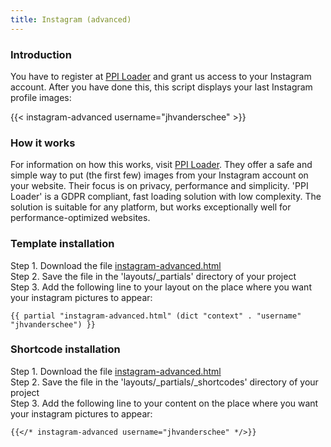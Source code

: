 ```yaml
---
title: Instagram (advanced)
---
```


### Introduction

You have to register at [PPI Loader](https://profilepageimages.usecue.com) and grant us access to your Instagram account. After you have done this, this script displays your last Instagram profile images:

{{< instagram-advanced username="jhvanderschee" >}}

### How it works

For information on how this works, visit [PPI Loader](https://profilepageimages.usecue.com). They offer a safe and simple way to put (the first few) images from your Instagram account on your website. Their focus is on privacy, performance and simplicity. 'PPI Loader' is a GDPR compliant, fast loading solution with low complexity. The solution is suitable for any platform, but works exceptionally well for performance-optimized websites.

### Template installation

Step 1. Download the file [instagram-advanced.html](https://raw.githubusercontent.com/jhvanderschee/hugocodex/main/layouts/_partials/instagram-advanced.html)
<br />Step 2. Save the file in the 'layouts/_partials' directory of your project
<br />Step 3. Add the following line to your layout on the place where you want your instagram pictures to appear:

```
{{ partial "instagram-advanced.html" (dict "context" . "username" "jhvanderschee") }}
```

### Shortcode installation

Step 1. Download the file [instagram-advanced.html](https://raw.githubusercontent.com/jhvanderschee/hugocodex/main/layouts/_shortcodes/instagram-advanced.html)
<br />Step 2. Save the file in the 'layouts/_partials/_shortcodes' directory of your project
<br />Step 3. Add the following line to your content on the place where you want your instagram pictures to appear:

```
{{</* instagram-advanced username="jhvanderschee" */>}}
```
